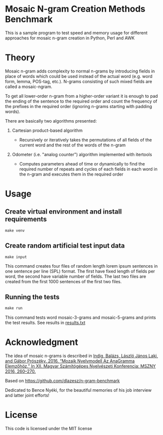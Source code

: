 # Mosaic N-gram Creation Methods Benchmark

This is a sample program to test speed and memory usage for different approaches for mosaic n-gram creation in Python,
Perl and AWK

# Theory

Mosaic n-gram adds complexity to normal n-grams by introducing fields in place of words which could be used
instead of the actual word (e.g. word form, lemma, POS-tag, etc.).
N-grams consisting of such mixed fields are called a mosaic-ngram.

To get all lower-order n-gram from a higher-order variant it is enough to pad the ending of the sentence
to the required order and count the frequency of the prefixes in the required order
(ignoring n-grams starting with padding words).

There are basically two algorithms presented:

1. Cartesian product-based algorithm
    - Recursively or iteratively takes the permutations of all fields of the current word and
      the rest of the words of the n-gram

2. Odometer (i.e. "analog counter") algorithm implemented with itertools
    - Computes parameters ahead of time or dynamically to find the required number of repeats and cycles of each fields
      in each word in the n-gram and executes them in the required order

# Usage

## Create virtual environment and install requirements

```txt
make venv
```

## Create random artificial test input data

```txt
make input
```

This command creates four files of random length lorem ipsum sentences in one sentence per line (SPL) format.
The first have fixed length of fields per word, the second have variable number of fields.
The last two files are created from the first 1000 sentences of the first two files.

## Running the tests

```txt
make run
```

This command tests word mosaic-3-grams and mosaic-5-grams and prints the test results.
See results in [results.txt](result.txt)

# Acknowledgment

The idea of mosaic n-grams is described in [Indig, Balázs, László János Laki, and Gábor Prószéky. 2016.
“Mozaik Nyelvmodell Az AnaGramma Elemzőhöz.” In XII. Magyar Számítógépes Nyelvészeti Konferencia: MSZNY
2016, 260–270.](http://acta.bibl.u-szeged.hu/58981/1/msznykonf_012_260-270.pdf)

Based on https://github.com/dlazesz/n-gram-benchmark

Dedicated to Bence Nyéki, for the beautiful memories of his job interview and latter joint efforts!

# License

This code is licensed under the MIT license
